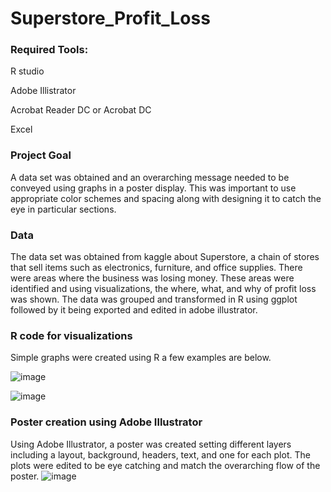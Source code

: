 # Superstore_Profit_Loss

### Required Tools:

R studio

Adobe Illistrator

Acrobat Reader DC or Acrobat DC

Excel

### Project Goal
A data set was obtained and an overarching message needed to be conveyed using graphs in a poster display. This was 
important to use appropriate color schemes and spacing along with designing it to catch the eye 
in particular sections. 
### Data
The data set was obtained from kaggle about Superstore, a chain of stores 
that sell items such as electronics, furniture, and office supplies. There were areas where the 
business was losing money. These areas were identified and using visualizations, the where, 
what, and why of profit loss was shown. The data was grouped and transformed in R using 
ggplot followed by it being exported and edited in adobe illustrator.
### R code for visualizations
Simple graphs were created using R a few examples are below.

![image](https://user-images.githubusercontent.com/118774600/212565096-6c470daf-ee2e-4627-aae0-62c0d4010064.png)

![image](https://user-images.githubusercontent.com/118774600/212565148-205b7dd7-f127-4e47-aa57-47b4e613c1ec.png)


### Poster creation using Adobe Illustrator
Using Adobe Illustrator, a poster was created setting different layers including a layout, background, headers, text, and one for each plot.  The plots were edited to be eye catching and match the overarching flow of the poster. 
![image](https://user-images.githubusercontent.com/118774600/212564884-d0ef886b-8315-465f-bc8e-fbce19f07715.png)
